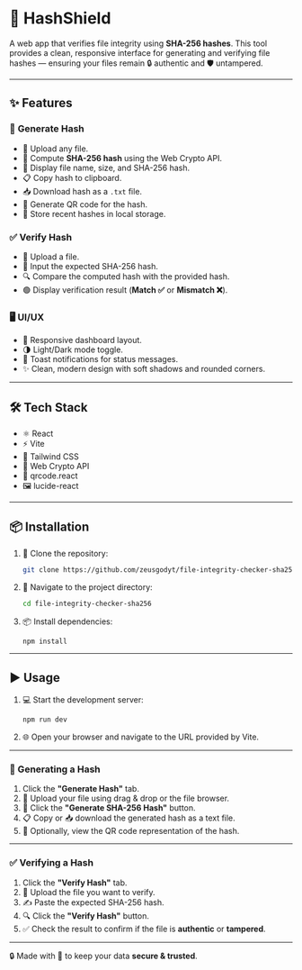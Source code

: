 # 🔐 HashShield

A web app that verifies file integrity using **SHA-256 hashes**. This tool provides a clean, responsive interface for generating and verifying file hashes — ensuring your files remain 🔒 authentic and 🛡️ untampered.

---

## ✨ Features

### 🔄 **Generate Hash**
- 📂 Upload any file.
- 🔐 Compute **SHA-256 hash** using the Web Crypto API.
- 📝 Display file name, size, and SHA-256 hash.
- 📋 Copy hash to clipboard.
- 📥 Download hash as a `.txt` file.
- 📱 Generate QR code for the hash.
- 💾 Store recent hashes in local storage.

### ✅ **Verify Hash**
- 📂 Upload a file.
- 🧾 Input the expected SHA-256 hash.
- 🔍 Compare the computed hash with the provided hash.
- 🟢 Display verification result (**Match ✅** or **Mismatch ❌**).

### 🖥️ **UI/UX**
- 📱 Responsive dashboard layout.
- 🌗 Light/Dark mode toggle.
- 🔔 Toast notifications for status messages.
- ✨ Clean, modern design with soft shadows and rounded corners.

---

## 🛠️ Tech Stack

- ⚛️ React
- ⚡ Vite
- 🎨 Tailwind CSS
- 🔐 Web Crypto API
- 📱 qrcode.react
- 🖼️ lucide-react

---

## 📦 Installation

1. 🚀 Clone the repository:

    ```bash
    git clone https://github.com/zeusgodyt/file-integrity-checker-sha256
    ```

2. 📁 Navigate to the project directory:

    ```bash
    cd file-integrity-checker-sha256
    ```

3. 📦 Install dependencies:

    ```bash
    npm install
    ```

---

## ▶️ Usage

1. 💻 Start the development server:

    ```bash
    npm run dev
    ```

2. 🌐 Open your browser and navigate to the URL provided by Vite.

---

### 🔄 Generating a Hash

1. Click the **"Generate Hash"** tab.
2. 📂 Upload your file using drag & drop or the file browser.
3. 🧮 Click the **"Generate SHA-256 Hash"** button.
4. 📋 Copy or 📥 download the generated hash as a text file.
5. 📱 Optionally, view the QR code representation of the hash.

---

### ✅ Verifying a Hash

1. Click the **"Verify Hash"** tab.
2. 📂 Upload the file you want to verify.
3. ✍️ Paste the expected SHA-256 hash.
4. 🔍 Click the **"Verify Hash"** button.
5. ✅ Check the result to confirm if the file is **authentic** or **tampered**.

---

🔒 Made with 💙 to keep your data **secure & trusted**.

